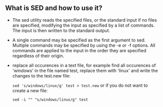 ## What is SED and how to use it?

  - The sed utility reads the specified files, or the standard input if no files are specified, modifying the input as specified by a list of commands.  The input is then written to the standard output.

  - A single command may be specified as the first argument to sed.  Multiple commands may be specified by using the -e or -f options.  All commands are applied to the input in the order they are specified regardless of their origin.

  - replace all occurences in a text file, for example find all occurences of 'windows' in the file named test, replace them with 'linux' and write the changes to the test.new file:  

    `sed 's/windows/linux/g' test > test.new` or if you do not want to create a new file:  

    `sed -i "" "s/windows/linux/g" test`  


